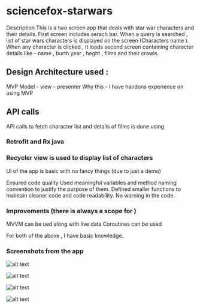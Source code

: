 # sciencefox-starwars

Description
This is a two screen app that deals with star war characters and their details.
First screen includes serach bar. When a query is searched , list of star wars characters is displayed on the screen (Characters name ).
When any character is clicked , it loads second screen containing character details like - name , burth year , heght , films and their crawls.


## Design Architecture used :
MVP
Model - view - presenter
Why this - I have handons experience on using MVP


## API calls
API calls to fetch character list and details of films is done using 
### Retrofit and Rx java       


### Recycler view is used to display list of characters         

UI of the app is basic with no fancy things (due to just a demo)

Ensured code quality 
Used meaningful variables and method naming convention to justify the purpose of them.
Defined smaller functions to maintain cleaner code and code readability.
No warning in the code.


### Improvements (there is always a scope for )
MVVM can be ued along with live data
Coroutines can be used 

For both of the above , I have basic knowledge.


### Screenshots from the app

![alt text](https://github.com/aayum/sciencefox-starwars/tree/master/screenshots/home_screen.png)

![alt text](https://github.com/aayum/sciencefox-starwars/tree/master/screenshots/loader.png)

![alt text](https://github.com/aayum/sciencefox-starwars/tree/master/screenshots/character_list.png)

![alt text](https://github.com/aayum/sciencefox-starwars/tree/master/screenshots/character_details.png)

